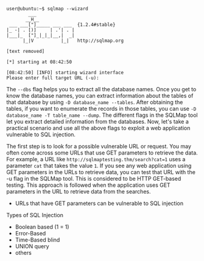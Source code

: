 ```shell-session
user@ubuntu:~$ sqlmap --wizard
        ___
       __H__
 ___ ___["]_____ ___ ___  {1.2.4#stable}
|_ -| . [)]     | .'| . |
|___|_  ["]_|_|_|__,|  _|
      |_|V          |_|   http://sqlmap.org

[text removed]

[*] starting at 08:42:50

[08:42:50] [INFO] starting wizard interface
Please enter full target URL (-u): 
```
The `--dbs` flag helps you to extract all the database names. Once you get to know the database names, you can extract information about the tables of that database by using `-D database_name --tables`. After obtaining the tables, if you want to enumerate the records in those tables, you can use `-D database_name -T table_name --dump`. The different flags in the SQLMap tool let you extract detailed information from the databases. Now, let's take a practical scenario and use all the above flags to exploit a web application vulnerable to SQL injection.

The first step is to look for a possible vulnerable URL or request. You may often come across some URLs that use GET parameters to retrieve the data. For example, a URL like `http://sqlmaptesting.thm/search?cat=1` uses a parameter `cat` that takes the value `1`. If you see any web application using GET parameters in the URLs to retrieve data, you can test that URL with the -u flag in the SQLMap tool. This is considered to be HTTP GET-based testing. This approach is followed when the application uses GET parameters in the URL to retrieve data from the searches.

- URLs that have GET parameters can be vulnerable to SQL injection

Types of SQL Injection
- Boolean based (1 = 1)
- Error-Based
- Time-Based blind
- UNION query
- others





